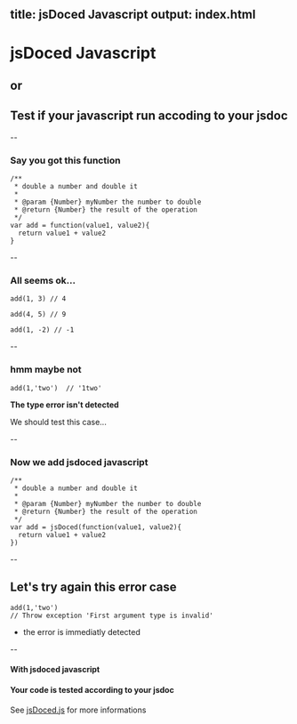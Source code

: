 title: jsDoced Javascript
output: index.html
--

# jsDoced Javascript
## or
## Test if your javascript run accoding to your jsdoc

--

### Say you got this function

```
/**
 * double a number and double it
 * 
 * @param {Number} myNumber the number to double
 * @return {Number} the result of the operation
 */
var add = function(value1, value2){
  return value1 + value2
}
```

--

### All seems ok...

```
add(1, 3) // 4 
```

```
add(4, 5) // 9 
```

```
add(1, -2) // -1 
```

--

### hmm maybe not

```
add(1,'two')  // '1two'
```

**The type error isn't detected**

We should test this case...

--

### Now we add jsdoced javascript

```
/**
 * double a number and double it
 * 
 * @param {Number} myNumber the number to double
 * @return {Number} the result of the operation
 */
var add = jsDoced(function(value1, value2){
  return value1 + value2
})
```

--

## Let's try again this error case

```
add(1,'two')
// Throw exception 'First argument type is invalid'
```

* the error is immediatly detected

--

#### With jsdoced javascript

#### Your code is tested according to your jsdoc

See [jsDoced.js](https://github.com/jeromeetienne/jsdoced.js/) for more informations


